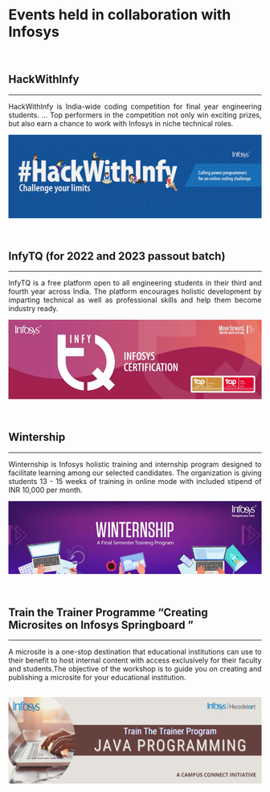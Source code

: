# Events held in collaboration with Infosys

<br/>

## HackWithInfy
---
<p align=justify>
HackWithInfy is India-wide coding competition for final year engineering students. ... Top performers in the competition not only win exciting prizes, but also earn a chance to work with Infosys in niche technical roles.
</p>

![hackwithinfy](Images/hackwithinfy.png)

<br />

## InfyTQ (for 2022 and 2023 passout batch)
---
<p align=justify>
InfyTQ is a free platform open to all engineering students in their third and fourth year across India. The platform encourages holistic development by imparting technical as well as professional skills and help them become industry ready.
</p>

![infytq](Images/infytq.png)

<br />

## Wintership
---
<p align = justify>
Winternship is Infosys holistic training and internship program designed to facilitate learning among our selected candidates. The organization is giving students 13 - 15 weeks of training in online mode with included stipend of INR 10,000 per month.
</p>

![wintership](Images/wintership.png)

<br />

## Train the Trainer Programme “Creating Microsites on Infosys Springboard ”
---

<p align = justify>
A microsite is a one-stop destination that educational institutions can use to their benefit to host internal content with access exclusively for their faculty and students.The objective of the workshop is to guide you on creating and publishing a microsite for your educational institution.
</p>

\
![java_programming](Images/java.png)

<br />